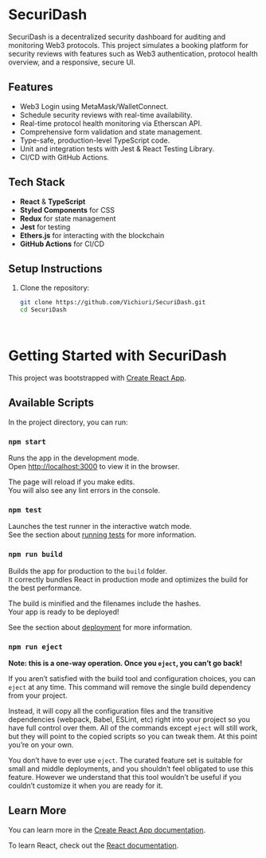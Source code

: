 # SecuriDash

SecuriDash is a decentralized security dashboard for auditing and monitoring Web3 protocols. This project simulates a booking platform for security reviews with features such as Web3 authentication, protocol health overview, and a responsive, secure UI.

## Features
- Web3 Login using MetaMask/WalletConnect.
- Schedule security reviews with real-time availability.
- Real-time protocol health monitoring via Etherscan API.
- Comprehensive form validation and state management.
- Type-safe, production-level TypeScript code.
- Unit and integration tests with Jest & React Testing Library.
- CI/CD with GitHub Actions.

## Tech Stack
- **React** & **TypeScript**
- **Styled Components** for CSS
- **Redux** for state management
- **Jest** for testing
- **Ethers.js** for interacting with the blockchain
- **GitHub Actions** for CI/CD

## Setup Instructions
1. Clone the repository:
   ```bash
   git clone https://github.com/Vichiuri/SecuriDash.git
   cd SecuriDash




# Getting Started with SecuriDash

This project was bootstrapped with [Create React App](https://github.com/facebook/create-react-app).

## Available Scripts

In the project directory, you can run:

### `npm start`

Runs the app in the development mode.\
Open [http://localhost:3000](http://localhost:3000) to view it in the browser.

The page will reload if you make edits.\
You will also see any lint errors in the console.

### `npm test`

Launches the test runner in the interactive watch mode.\
See the section about [running tests](https://facebook.github.io/create-react-app/docs/running-tests) for more information.

### `npm run build`

Builds the app for production to the `build` folder.\
It correctly bundles React in production mode and optimizes the build for the best performance.

The build is minified and the filenames include the hashes.\
Your app is ready to be deployed!

See the section about [deployment](https://facebook.github.io/create-react-app/docs/deployment) for more information.

### `npm run eject`

**Note: this is a one-way operation. Once you `eject`, you can’t go back!**

If you aren’t satisfied with the build tool and configuration choices, you can `eject` at any time. This command will remove the single build dependency from your project.

Instead, it will copy all the configuration files and the transitive dependencies (webpack, Babel, ESLint, etc) right into your project so you have full control over them. All of the commands except `eject` will still work, but they will point to the copied scripts so you can tweak them. At this point you’re on your own.

You don’t have to ever use `eject`. The curated feature set is suitable for small and middle deployments, and you shouldn’t feel obligated to use this feature. However we understand that this tool wouldn’t be useful if you couldn’t customize it when you are ready for it.

## Learn More

You can learn more in the [Create React App documentation](https://facebook.github.io/create-react-app/docs/getting-started).

To learn React, check out the [React documentation](https://reactjs.org/).
